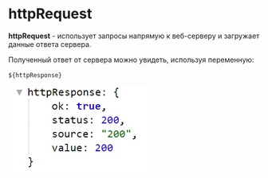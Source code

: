 # httpRequest

**httpRequest** - использует запросы напрямую к веб-серверу и загружает данные ответа сервера. 

Полученный ответ от сервера можно увидеть, используя переменную:
 
 ``` plain
 ${httpResponse}
```

![](./1.jpg)

